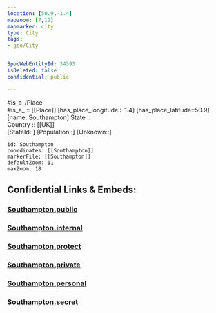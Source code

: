 ```yaml
---
location: [50.9,-1.4] 
mapzoom: [7,12] 
mapmarker: city 
type: City
tags:
- geo/City


SpocWebEntityId: 34393
isDeleted: false
confidential: public

---
```

#is_a_/Place  
#is_a_ :: [[Place]] 
[has_place_longitude::-1.4] 
[has_place_latitude::50.9] 
[name::Southampton] 
State ::  
Country :: [[UK]]  
[StateId::] 
[Population::] 
[Unknown::] 


```leaflet
id: Southampton
coordinates: [[Southampton]] 
markerFile: [[Southampton]] 
defaultZoom: 11 
maxZoom: 18
```


## Confidential Links & Embeds: 

### [Southampton.public](/_public/\Earth\Continent\Europe\Europe~North\UK\England\Regions~England\South_East_England\Southampton,County\cities~SouthamptonSouthampton.public.md) 

### [Southampton.internal](/_internal/\Earth\Continent\Europe\Europe~North\UK\England\Regions~England\South_East_England\Southampton,County\cities~SouthamptonSouthampton.internal.md) 

### [Southampton.protect](/_protect/\Earth\Continent\Europe\Europe~North\UK\England\Regions~England\South_East_England\Southampton,County\cities~SouthamptonSouthampton.protect.md) 

### [Southampton.private](/_private/\Earth\Continent\Europe\Europe~North\UK\England\Regions~England\South_East_England\Southampton,County\cities~SouthamptonSouthampton.private.md) 

### [Southampton.personal](/_personal/\Earth\Continent\Europe\Europe~North\UK\England\Regions~England\South_East_England\Southampton,County\cities~SouthamptonSouthampton.personal.md) 

### [Southampton.secret](/_secret/\Earth\Continent\Europe\Europe~North\UK\England\Regions~England\South_East_England\Southampton,County\cities~SouthamptonSouthampton.secret.md)


